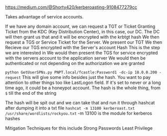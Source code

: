 https://medium.com/@Shorty420/kerberoasting-9108477279cc

Takes advantage of service accounts.

If we have any domain account, we can request a TGT or Ticket Granting Ticket from the KDC (Key Distribution Center), in this case, our DC.
The DC will then grant us that and it will be encrypted with the krbtgt hash
We then request a TGS or Service Ticket for the Server.  We present our TGT
We then Recieve our TGS encrypted with the Server's account Hash
	This is the step we are interested in
We would then present the TGS for service encrypted with the servers account to the application server
We would then be authenticated or not depending on the authorization we are granted

`python GetUserSPNs.py PNPT.local/fcastle:Password1 -dc-ip 10.0.0.200 -request`
	This will give some info besides just the hash.  You want to pay attention to other things too like LastLogon field.  If it's set to never or a long time ago, it could be a honeypot account.
	The hash is the whole thing, from `$` till the end of the string

The hash will be spit out and we can take that and run it through hashcat after dumping it into a txt file
	`hashcat -m 13100 kerberoast.txt /usr/share/wordlists/rockyou.txt`
		-m 13100 is the module for kerberos hashes


Mitigation Techniques for this include
	Strong Passwords
	Least Privilege